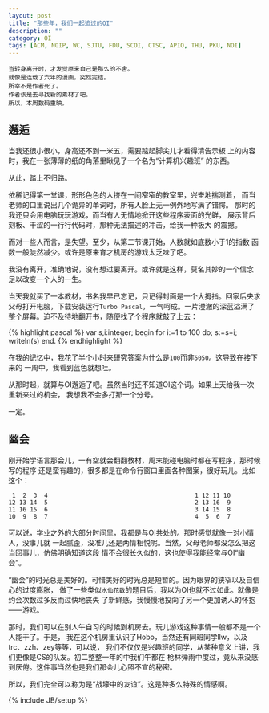 ```yaml
---
layout: post
title: "那些年，我们一起追过的OI"
description: ""
category: OI
tags: [ACM, NOIP, WC, SJTU, FDU, SCOI, CTSC, APIO, THU, PKU, NOI]
---
```


    当转身离开时，才发觉原来自己是那么的不舍。
    就像是连载了六年的漫画，突然完结。
    所幸不是作者死了。
    作者该是去寻找新的素材了吧。
    所以，本周数码重映。

## 邂逅

当我还很小很小，身高还不到一米五，需要踮起脚尖儿才看得清告示板
上的内容时，我在一张薄薄的纸的角落里瞅见了一个名为“计算机兴趣班”
的东西。

从此，踏上不归路。

依稀记得第一堂课，形形色色的人挤在一间窄窄的教室里，兴奋地揣测着，
而当老师的口里说出几个诡异的单词时，所有人脸上无一例外地写满了错愕。
那时的我还只会用电脑玩玩游戏，而当有人无情地掀开这些程序表面的光鲜，
展示背后刻板、干涩的一行行代码时，那种无法描述的冲击，给我一种极大
的震撼。

而对一些人而言，是失望。至少，从第二节课开始，人数就如底数小于1的指数
函数一般陡然减少。或许是原来育才机房的游戏太乏味了吧。

我没有离开，准确地说，没有想过要离开。或许就是这样，莫名其妙的一个信念
足以改变一个人的一生。

当天我就买了一本教材，书名我早已忘记，只记得封面是一个大拇指。回家后央求
父母打开电脑，下载安装运行`Turbo Pascal`，一气呵成。一片澄澈的深蓝溢满了
整个屏幕。迫不及待地翻开书，随便找了个程序就敲了上去：

{% highlight pascal %}
var
  s,i:integer;
begin
  for i:=1 to 100 do;
    s:=s+i;
  writeln(s)
end.
{% endhighlight %}

在我的记忆中，我花了半个小时来研究答案为什么是`100`而非`5050`。这导致在接下来的
一周中，我看到蓝色就想吐。

从那时起，就算与OI邂逅了吧。虽然当时还不知道OI这个词。如果上天给我一次重新来过的机会，
我想我不会多打那一个分号。

一定。

## 幽会

刚开始学语言那会儿，一有空就会翻翻教材，周末能碰电脑时都在写程序，那时候写的程序
还是蛮有趣的，很多都是在命令行窗口里画各种图案，很好玩儿。比如这个：

     1  2  3  4                                         1 12 11 10
	12 13 14  5                                         2 13 16  9
	11 16 15  6                                         3 14 15  8
	10  9  8  7                                         4  5  6  7

可以说，学业之外的大部分时间里，我都是与OI共处的。那时感觉就像一对小情人，没事儿就
一起腻歪，没准儿还是两情相悦呢。当然，父母老师都没怎么把这当回事儿，仿佛明确知道这段
情不会很长久似的，这也使得我能经常与OI“幽会”。

“幽会”的时光总是美好的。可惜美好的时光总是短暂的。因为眼界的狭窄以及自信心的过度膨胀，
做了一些类似`水仙花数`的题目后，我以为OI也就不过如此。就像是约会次数过多反而过快地丧失
了新鲜感，我慢慢地投向了另一个更加诱人的怀抱——游戏。

那时，我们可以在别人午自习的时候到机房去。玩儿游戏这种事情一般都不是一个人能干了。于是，
我在这个机房里认识了Hobo，当然还有同班同学llw，以及trc、zzh、zey等等，可以说，
我们不仅仅是兴趣班的同学，从某种意义上讲，我们更像是CS的队友。初二整整一年的中我们午都在
枪林弹雨中度过，竟从来没感到厌倦。这件事当然也是我们那会儿心照不宣的秘密。

所以，我们完全可以称为是“战壕中的友谊”。这是种多么特殊的情感啊。

{% include JB/setup %}
